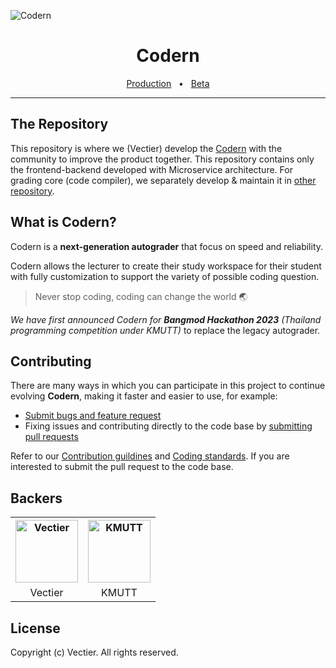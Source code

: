 ![Codern](https://i.imgur.com/eWR1Duq.png)

<div align="center">
  <h1>Codern</h1>
  
  <a href="https://codern.vectier.co">Production</a>
  <span>&nbsp;&nbsp;•&nbsp;&nbsp;</span>
  <a href="https://beta.codern.vectier.co">Beta</a>

  <hr />
</div>

## The Repository

This repository is where we (Vectier) develop the [Codern](https://codern.vectier.co/) with the community to improve the product together. This repository contains only the frontend-backend developed with Microservice architecture. For grading core (code compiler), we separately develop & maintain it in [other repository](https://github.com/Porama6400/GradingCore).

## What is Codern?

Codern is a **next-generation autograder** that focus on speed and reliability.

Codern allows the lecturer to create their study workspace for their student with fully customization to support the variety of possible coding question.

> Never stop coding, coding can change the world 🌏

*We have first announced Codern for **Bangmod Hackathon 2023** (Thailand programming competition under KMUTT)* to replace the legacy autograder.

## Contributing

There are many ways in which you can participate in this project to continue evolving **Codern**, making it faster and easier to use, for example:
- [Submit bugs and feature request](https://github.com/vectier/codern/issues)
- Fixing issues and contributing directly to the code base by [submitting pull requests](https://github.com/vectier/codern/pulls)

Refer to our [Contribution guildines](https://github.com/vectier/codern/blob/main/docs/contribution.md) and [Coding standards](https://github.com/vectier/codern/blob/main/docs/coding-standards.md). If you are interested to submit the pull request to the code base.

## Backers

<table>
  <tr>
    <th>
      <a href="https://github.com/vectier">
        <img width="100" src="https://i.imgur.com/uPdYIW7.png" alt="Vectier" />
      </a>
    </th>
    <th>
      <a href="https://kmutt.ac.th">
        <img width="100" src="https://i.imgur.com/kqJD7UN.jpg" alt="KMUTT" />
      </a>
    </th>
  </tr>
  <tr>
    <td align="center">Vectier</td>
    <td align="center">KMUTT</td>
  </tr>
</table>

## License

Copyright (c) Vectier. All rights reserved.
